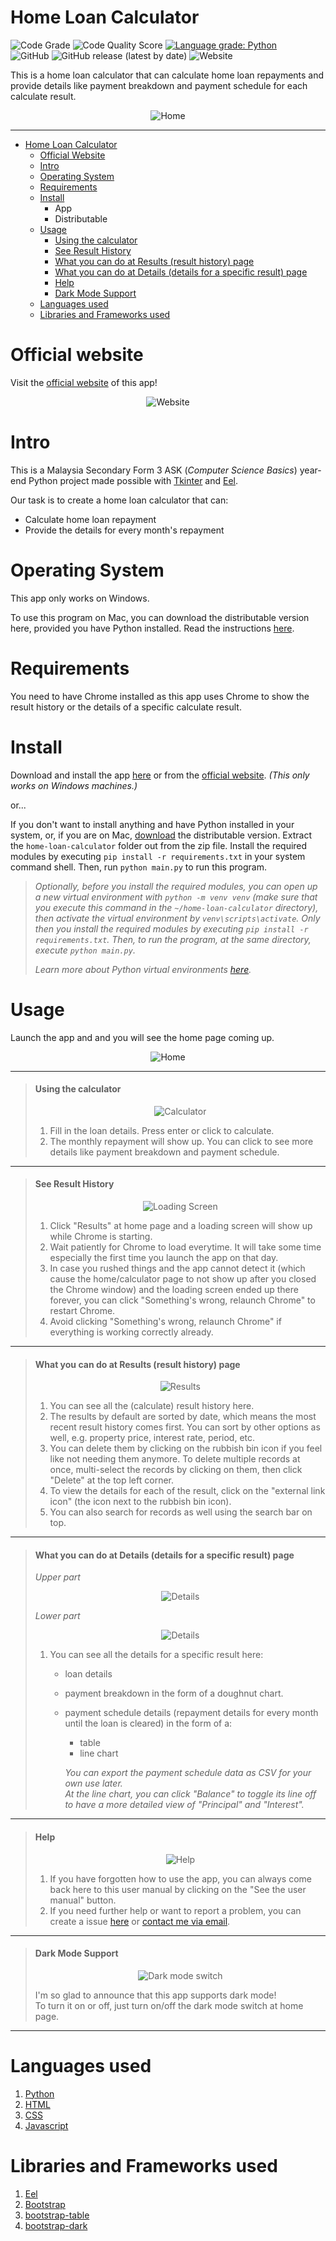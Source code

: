 # Home Loan Calculator
![Code Grade](https://api.codiga.io/project/29192/status/svg) 
![Code Quality Score](https://api.codiga.io/project/29192/score/svg) 
[![Language grade: Python](https://img.shields.io/lgtm/grade/python/g/jPRO-22/home-loan-calculator.svg?logo=lgtm&logoWidth=18)](https://lgtm.com/projects/g/jPRO-22/home-loan-calculator/context:python)  
![GitHub](https://img.shields.io/github/license/jPRO-22/home-loan-calculator?color=%23b603fc&style=for-the-badge) ![GitHub release (latest by date)](https://img.shields.io/github/v/release/jPRO-22/home-loan-calculator?style=for-the-badge) ![Website](https://img.shields.io/website?down_color=lightgrey&down_message=offline&style=for-the-badge&up_color=%2303fcb1&up_message=online&url=https%3A%2F%2Fjpro-22.github.io%2Fhome-loan-calculator%2F)

This is a home loan calculator that can calculate home loan repayments and provide details like payment breakdown and payment schedule for each calculate result.  
  
<p align="center"><img src="./screenshots/home-light.png" title="Home Page" alt="Home"></img></p>

---
- [Home Loan Calculator](#home-loan-calculator)
  - [Official Website](#official-website)
  - [Intro](#intro)
  - [Operating System](#operating-system)
  - [Requirements](#requirements)
  - [Install](#install)
    - App
    - Distributable
  - [Usage](#usage)
    - [Using the calculator](#using-the-calculator)
    - [See Result History](#see-result-history)
    - [What you can do at Results (result history) page](#what-you-can-do-at-results-result-history-page)
    - [What you can do at Details (details for a specific result) page](#what-you-can-do-at-details-details-for-a-specific-result-page)
    - [Help](#help)
    - [Dark Mode Support](#dark-mode-support)
  - [Languages used](#languages-used)
  - [Libraries and Frameworks used](#libraries-and-frameworks-used)

# Official website
Visit the [official website](https://jpro-22.github.io/home-loan-calculator/) of this app!  

<p align="center"><img src="./screenshots/website.png" title="The official website" alt="Website"></img></p>

# Intro
This is a Malaysia Secondary Form 3 ASK (*Computer Science Basics*) year-end Python project made possible with [Tkinter](https://docs.python.org/3/library/tkinter.html) and [Eel](https://github.com/ChrisKnott/Eel).

Our task is to create a home loan calculator that can:
- Calculate home loan repayment
- Provide the details for every month's repayment

# Operating System
This app only works on Windows. 

To use this program on Mac, you can download the distributable version here, provided you have Python installed. Read the instructions [here](#install).

# Requirements
You need to have Chrome installed as this app uses Chrome to show the result history or the details of a specific calculate result. 

# Install
Download and install the app [here](https://github.com/jPRO-22/home-loan-calculator/releases/latest/download/home-loan-calculator-app-installer.zip) or from the [official website](https://jpro-22.github.io/home-loan-calculator). *(This only works on Windows machines.)*  

or...  

If you don't want to install anything and have Python installed in your system, or, if you are on Mac, [download](https://github.com/jPRO-22/home-loan-calculator/releases/latest/download/home-loan-calculator.zip) the distributable version. Extract the ```home-loan-calculator``` folder out from the zip file. Install the required modules by executing ```pip install -r requirements.txt``` in your system command shell. Then, run ```python main.py``` to run this program.  
  
> *Optionally, before you install the required modules, you can open up a new virtual environment with ```python -m venv venv``` (make sure that you execute this command in the ```~/home-loan-calculator``` directory), then activate the virtual environment by ```venv\scripts\activate```. Only then you install the required modules by executing ```pip install -r requirements.txt```. Then, to run the program, at the same directory, execute ```python main.py```.*  
>  
>  *Learn more about Python virtual environments [here](https://docs.python.org/3/library/venv.html).*  

# Usage
Launch the app and and you will see the home page coming up.  

<p align="center"><img src="./screenshots/home-dark.png" title="Home Page in Dark Mode" alt="Home"></img></p>
  
---
> #### Using the calculator  
>  
> <p align="center"><img src="./screenshots/calculator.png" title="Calculator Page" alt="Calculator"></img></p>  
>  
> 1. Fill in the loan details. Press enter or click to calculate. 
> 2. The monthly repayment will show up. You can click to see more details like payment breakdown and payment schedule. 
---
> #### See Result History  
>   
> <p align="center"><img src="./screenshots/loading-screen.png" title="Loading Screen" alt="Loading Screen"></img></p>  
> 
> 1. Click "Results" at home page and a loading screen will show up while Chrome is starting. 
> 2. Wait patiently for Chrome to load everytime. It will take some time especially the first time you launch the app on that day. 
> 3. In case you rushed things and the app cannot detect it (which cause the home/calculator page to not show up after you closed the Chrome window) and the loading screen ended up there forever, you can click "Something's wrong, relaunch Chrome" to restart Chrome. 
> 4. Avoid clicking "Something's wrong, relaunch Chrome" if everything is working correctly already. 
---
> #### What you can do at Results (result history) page  
> 
> <p align="center"><img src="./screenshots/results.png" title="Results Page" alt="Results"></img></p>  
> 
> 1. You can see all the (calculate) result history here. 
> 2. The results by default are sorted by date, which means the most recent result history comes first. You can sort by other options as well, e.g. property price, interest rate, period, etc.
> 3. You can delete them by clicking on the rubbish bin icon if you feel like not needing them anymore. To delete multiple records at once, multi-select the records by clicking on them, then click "Delete" at the top left corner. 
> 4. To view the details for each of the result, click on the "external link icon" (the icon next to the rubbish bin icon). 
> 5. You can also search for records as well using the search bar on top. 
---
> #### What you can do at Details (details for a specific result) page
>
> *Upper part*
> <p align="center"><img src="./screenshots/details.png" title="Details Page" alt="Details"></img></p>  
>  
>  
> *Lower part*
> <p align="center"><img src="./screenshots/details2.png" title="Details Page" alt="Details"></img></p>  
> 
> 1. You can see all the details for a specific result here: 
>     - loan details
>     - payment breakdown in the form of a doughnut chart. 
>     - payment schedule details (repayment details for every month until the loan is cleared) in the form of a: 
>       - table
>       - line chart  
>  
>       *You can export the payment schedule data as CSV for your own use later.*  
>       *At the line chart, you can click "Balance" to toggle its line off to have a more detailed view of "Principal" and "Interest".*
---
> #### Help  
> 
> <p align="center"><img src="./screenshots/help.png" title="Help" alt="Help"></img></p>  
> 
> 1. If you have forgotten how to use the app, you can always come back here to this user manual by clicking on the "See the user manual" button.  
> 2. If you need further help or want to report a problem, you can create a issue [here](https://github.com/jPRO-22/home-loan-calculator/issues) or [contact me via email](mailto:superjackxh@gmail.com). 
---
> #### Dark Mode Support  
>  
> <p align="center"><img src="./screenshots/dark-mode-switch.png" title="Dark mode switch" alt="Dark mode switch"></img></p>  
>  
> I'm so glad to announce that this app supports dark mode!  
> To turn it on or off, just turn on/off the dark mode switch at home page. 
---  

# Languages used
1. [Python](https://www.python.org/)
2. [HTML](https://en.wikipedia.org/wiki/HTML)
3. [CSS](https://en.wikipedia.org/wiki/CSS)
4. [Javascript](https://en.wikipedia.org/wiki/JavaScript)

# Libraries and Frameworks used
1. [Eel](https://github.com/ChrisKnott/Eel)
2. [Bootstrap](https://getbootstrap.com/)
3. [bootstrap-table](https://bootstrap-table.com/)
4. [bootstrap-dark](https://github.com/ForEvolve/bootstrap-dark)
